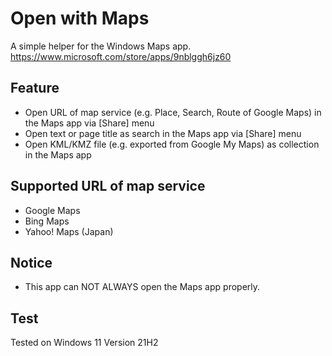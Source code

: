 # Open with Maps

A simple helper for the Windows Maps app.  
https://www.microsoft.com/store/apps/9nblggh6jz60

## Feature
- Open URL of map service (e.g. Place, Search, Route of Google Maps) in the Maps app via [Share] menu
- Open text or page title as search in the Maps app via [Share] menu
- Open KML/KMZ file (e.g. exported from Google My Maps) as collection in the Maps app

## Supported URL of map service
- Google Maps
- Bing Maps
- Yahoo! Maps (Japan)

## Notice
- This app can NOT ALWAYS open the Maps app properly.

## Test
Tested on Windows 11 Version 21H2
